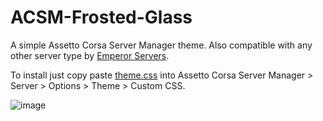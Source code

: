 # ACSM-Frosted-Glass
A simple Assetto Corsa Server Manager theme. Also compatible with any other server type by [Emperor Servers](https://emperorservers.com/).

To install just copy paste [theme.css](https://github.com/TwentyE1ght/ACSM-Frosted-Glass/blob/main/theme.css) into Assetto Corsa Server Manager > Server > Options > Theme > Custom CSS.

![image](https://github.com/user-attachments/assets/b61a441a-47b2-4ff5-9558-9ba098047fa2)
